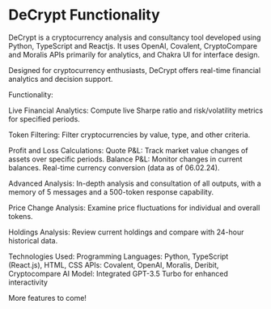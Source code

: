 # DeCrypt Functionality

DeCrypt is a cryptocurrency analysis and consultancy tool developed using Python, TypeScript and Reactjs. It uses OpenAI, Covalent, CryptoCompare and Moralis APIs primarily for analytics, and Chakra UI for interface design.

Designed for cryptocurrency enthusiasts, DeCrypt offers real-time financial analytics and decision support.

Functionality:

Live Financial Analytics: Compute live Sharpe ratio and risk/volatility metrics for specified periods.

Token Filtering: Filter cryptocurrencies by value, type, and other criteria.

Profit and Loss Calculations:
Quote P&L: Track market value changes of assets over specific periods.
Balance P&L: Monitor changes in current balances.
Real-time currency conversion (data as of 06.02.24).

Advanced Analysis: In-depth analysis and consultation of all outputs, with a memory of 5 messages and a 500-token response capability.

Price Change Analysis: Examine price fluctuations for individual and overall tokens.

Holdings Analysis: Review current holdings and compare with 24-hour historical data.

Technologies Used:
Programming Languages: Python, TypeScript (React.js), HTML, CSS
APIs: Covalent, OpenAI, Moralis, Deribit, Cryptocompare
AI Model: Integrated GPT-3.5 Turbo for enhanced interactivity

More features to come!
